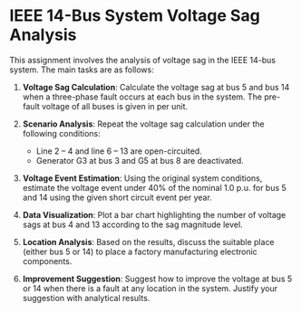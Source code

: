 # IEEE 14-Bus System Voltage Sag Analysis

This assignment involves the analysis of voltage sag in the IEEE 14-bus system. The main tasks are as follows:

1. **Voltage Sag Calculation**: Calculate the voltage sag at bus 5 and bus 14 when a three-phase fault occurs at each bus in the system. The pre-fault voltage of all buses is given in per unit.

2. **Scenario Analysis**: Repeat the voltage sag calculation under the following conditions:
    - Line 2 – 4 and line 6 – 13 are open-circuited.
    - Generator G3 at bus 3 and G5 at bus 8 are deactivated.

3. **Voltage Event Estimation**: Using the original system conditions, estimate the voltage event under 40% of the nominal 1.0 p.u. for bus 5 and 14 using the given short circuit event per year.

4. **Data Visualization**: Plot a bar chart highlighting the number of voltage sags at bus 4 and 13 according to the sag magnitude level.

5. **Location Analysis**: Based on the results, discuss the suitable place (either bus 5 or 14) to place a factory manufacturing electronic components.

6. **Improvement Suggestion**: Suggest how to improve the voltage at bus 5 or 14 when there is a fault at any location in the system. Justify your suggestion with analytical results.
